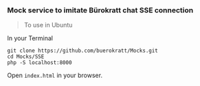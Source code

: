 ### Mock service to imitate Bürokratt chat SSE connection

> To use in Ubuntu

In your Terminal

```
git clone https://github.com/buerokratt/Mocks.git
cd Mocks/SSE
php -S localhost:8000

```

Open `index.html` in your browser.
